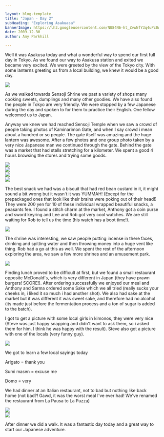 ```yaml
---

layout: blog-template
title: "Japan - Day 2"
subHeading: "Exploring Asakuasa"
bannerImage: https://lh3.googleusercontent.com/NU84N6-ht_ZvwNfY3q4uPc0wusk6KScfYCxrRRulmKneemIMOMPc9ZetXAlF_OQfaoBNqJhi7azRccPkUV4VwI2V-u7w5GYNCaape6kuYa2Sl6HoIMV4c2HO42UpAqX6g1lhVy6d61F8-hdf4uhOpa7lO7NYJliBv58pWcxTuj7JBtkx7AqO4ESjtwwScl4s2xK04pfqJjqQ9JE_juPaPfk28wLm_AwPD8TB2eXzLJe6oE19R8r6OhdDW5TcrhE6Fqp5Te7_oO8mr2g246NYHDNsWySBehQII2a-KyXToy2owxcVNAP9npxNTWZ6btwnMCaW7nvB6YDzF_OjVQkyiFZlLtUUTM7O1DxF5dyoQeOImb86V0eLdjpZik-KyW4RsoQWIagPApcNrBfOcSmLWnMV81xfGtWym5JOZdFtpOiM3jLdhSjfy5evNVWtg8FMlVsYVVL0Ft_oM4y1BoAlRqctnK0dhC56MOrp2NLzxXIttOCBNl9RGcNAwoYUoCEJDLKNx9wcYBm8AhznB7U82y9tdjnw_yzVMl5PTtczVk5nSGlF_9z67C0RJwJ2lvQi_fsPtd-6IZ92QYWQ3q5mh8F4pn9fEj2kl_u4YztKUVlVQqgW=w1366-h196-no
date: 2009-12-30
author: Amy Parkhill

---
```

Well it was Asakusa today and what a wonderful way to spend our first full day in Tokyo. As we found our way to Asakusa station and exited we became very excited. We were greeted by the view of the Tokyo city. With some lanterns greeting us from a local building, we knew it would be a good day.

<div class="center-image"><img src="https://2.bp.blogspot.com/-d57webaS48Q/WBXORwQd-GI/AAAAAAAACU0/YHOYOGmIu9kGGkDstt2uKkwvGyC_Sdr3gCLcB/s320/img_0723.jpg" /></div>

As we walked towards Sensoji Shrine we past a variety of shops many cooking sweets, dumplings and many other goodies. We have also found the people in Tokyo are very friendly. We were stopped by a few Japanese during the day and spoken to for them to practice their English. One fellow welcomed us to Japan.

Anyway we knew we had reached Sensoji Temple when we saw a crowd of people taking photos of Kaminarimon Gate, and when I say crowd i mean about a hundred or so people. The gate itself was amazing and the huge lantern was awesome. After a few photos and one group photo taken by a very nice Japanese man we continued through the gate. Behind the gate was a market that had stalls stretching for a kilometer. We spent a good 4 hours browsing the stores and trying some goods.

<div class="center-image"><img src="https://3.bp.blogspot.com/-YwJBGdHBSWQ/WBXOSJYijZI/AAAAAAAACU4/pbU-DJVBRjMHMImYMU18rWAwDg99OMogACLcB/s320/img_0728.jpg" /></div>
<div class="center-image"><img src="https://4.bp.blogspot.com/-UcdIjAgXivU/WBXOuOMK8fI/AAAAAAAACU8/iJ-xExe1DPcmfdz2Qduu1dkcP4Ga-8ISwCLcB/s320/img_0734.jpg" /></div>
<div class="center-image"><img src="https://1.bp.blogspot.com/-APqdfgxSt6w/WBXOuR9_i6I/AAAAAAAACVA/4cRMz42ySmoRu9I0qgI877XAiOori_RJwCLcB/s320/img_0735.jpg" /></div>
<div class="center-image"><img src="https://2.bp.blogspot.com/-M_jgxnY95sk/WBXOvBw9RII/AAAAAAAACVI/GUqFkKZQcGo7KthcCKiKWUMKOvU2pUJAACLcB/s320/img_0741.jpg" /></div>

The best snack we had was a biscuit that had red bean custard in it, it might sound a bit wrong but it wasn't it was YUMMAH! (Except for the prepackaged ones that look like their brains were poking out of their head!) They were 200 yen for 10 of these individual wrapped beautiful snacks, a peasants fee. I found a stitch charm at the market, Anthony got a coin purse and sword keyring and Lee and Rob got very cool watches. We are still waiting for Rob to tell us the time (his watch has a boot time!).

<div class="center-image"><img src="https://4.bp.blogspot.com/-8RcHpUbyRCo/WBXOuIj9YzI/AAAAAAAACVE/-oU5ehpePZYdokl6Gts2CUt2pK7O04J_wCLcB/s320/img_0737.jpg" /></div>

The shrine was interesting, we saw people putting incense in there faces, drinking and spitting water and then throwing money into a huge vent like thing. Rob had a go at this as well. We spent the rest of the afternoon exploring the area, we saw a few more shrines and an amusement park.

<div class="center-image"><img src="https://3.bp.blogspot.com/-lju5rAz78cA/WBXPTIjHzXI/AAAAAAAACVU/Wl2CIIBeJiA1o1YCqHo-ZEJIxsK1kouwwCLcB/s320/img_0796.jpg" /></div>

Finding lunch proved to be difficult at first, but we found a small restaurant opposite McDonald's, which is very different in Japan (they have prawn burgers! SCORE!). After ordering successfully we enjoyed our meal and Anthony and Sarma ordered some Sake which we all tried (really sucks your cheeks in, i liked it so much i had another shot). We also had sake at the market but it was different it was sweet sake, and therefore had no alcohol (its made just before the fermentation process and a ton of sugar is added to the batch).

I got to get a picture with some local girls in kimonos, they were very nice (Steve was just happy snapping and didn't want to ask them, so i asked them for him. I think he was happy with the result). Steve also got a picture with one of the locals (very funny guy).

<div class="center-image"><img src="https://1.bp.blogspot.com/-JqNE70nHr8k/WBXPTc3k__I/AAAAAAAACVY/JgLj6T1Nq1k7hRiO5zGkQp7LCOU_MVJNACLcB/s320/img_0860.jpg" /></div>

We got to learn a few local sayings today

Arigato = thank you

Sumi masen = excuse me

Domo = very

We had dinner at an Italian restaurant, not to bad but nothing like back home (not bad?! Gawd, it was the worst meal I've ever had! We've renamed the restaurant from La Pausa to La Puzza)

<div class="center-image"><img src="https://1.bp.blogspot.com/-cvj3AkpB-dM/WBXREPZ72LI/AAAAAAAACVw/_q7xxQJHzFcLeF1CGGzhA-WXCOeeup85wCLcB/s320/PC300165.JPG" /></div>
<div class="center-image"><img src="https://3.bp.blogspot.com/-oF1XVj8MzUk/WBXRED2U0fI/AAAAAAAACV0/3HN76VwylDooHqkvPbzK7Kc8oYIy_i1RACLcB/s320/PC300167.JPG" /></div>

After dinner we did a walk. It was a fantastic day today and a great way to start our Japanese adventure.